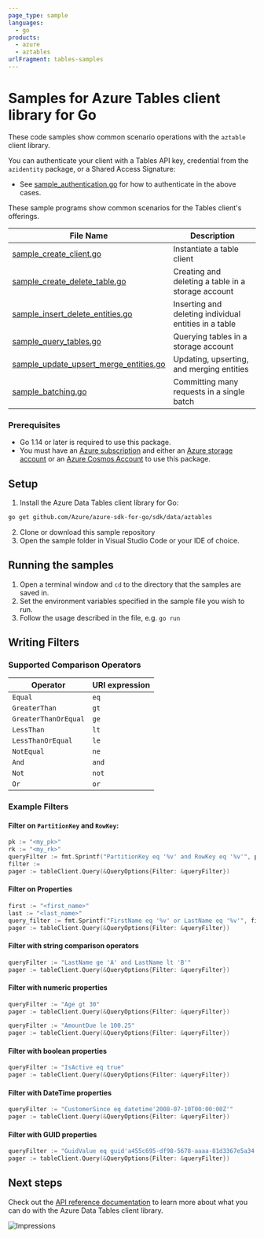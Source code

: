 ```yaml
---
page_type: sample
languages:
  - go
products:
  - azure
  - aztables
urlFragment: tables-samples
---
```


# Samples for Azure Tables client library for Go

These code samples show common scenario operations with the `aztable` client library.

You can authenticate your client with a Tables API key, credential from the `azidentity` package, or a Shared Access Signature:
* See [sample_authentication.go][sample_authentication] for how to authenticate in the above cases.

These sample programs show common scenarios for the Tables client's offerings.

|**File Name**|**Description**|
|-------------|---------------|
|[sample_create_client.go][create_client]|Instantiate a table client|Authorizing a `ServiceClient` object and `Client` object |
|[sample_create_delete_table.go][create_delete_table]|Creating and deleting a table in a storage account |
|[sample_insert_delete_entities.go][insert_delete_entities]|Inserting and deleting individual entities in a table |
|[sample_query_tables.go][query_tables]|Querying tables in a storage account |
|[sample_update_upsert_merge_entities.go][update_upsert_merge]| Updating, upserting, and merging entities |
|[sample_batching.go][sample_batch]| Committing many requests in a single batch |


### Prerequisites
* Go 1.14 or later is required to use this package.
* You must have an [Azure subscription](https://azure.microsoft.com/free/) and either an
[Azure storage account](https://docs.microsoft.com/azure/storage/common/storage-account-overview) or an [Azure Cosmos Account](https://docs.microsoft.com/azure/cosmos-db/account-overview) to use this package.

## Setup

1. Install the Azure Data Tables client library for Go:
```bash
go get github.com/Azure/azure-sdk-for-go/sdk/data/aztables
```
2. Clone or download this sample repository
3. Open the sample folder in Visual Studio Code or your IDE of choice.

## Running the samples

1. Open a terminal window and `cd` to the directory that the samples are saved in.
2. Set the environment variables specified in the sample file you wish to run.
3. Follow the usage described in the file, e.g. `go run`

## Writing Filters

### Supported Comparison Operators
|**Operator**|**URI expression**|
|------------|------------------|
|`Equal`|`eq`|
|`GreaterThan`|`gt`|
|`GreaterThanOrEqual`|`ge`|
|`LessThan`|`lt`|
|`LessThanOrEqual`|`le`|
|`NotEqual`|`ne`|
|`And`|`and`|
|`Not`|`not`|
|`Or`|`or`|

### Example Filters

#### Filter on `PartitionKey` and `RowKey`:
```go
pk := "<my_pk>"
rk := "<my_rk>"
queryFilter := fmt.Sprintf("PartitionKey eq '%v' and RowKey eq '%v'", pk, rk)
filter :=
pager := tableClient.Query(&QueryOptions{Filter: &queryFilter})
```

#### Filter on Properties
```go
first := "<first_name>"
last := "<last_name>"
query_filter := fmt.Sprintf("FirstName eq '%v' or LastName eq '%v'", first, last)
pager := tableClient.Query(&QueryOptions{Filter: &queryFilter})
```

#### Filter with string comparison operators
```go
queryFilter := "LastName ge 'A' and LastName lt 'B'"
pager := tableClient.Query(&QueryOptions{Filter: &queryFilter})
```

#### Filter with numeric properties
```go
queryFilter := "Age gt 30"
pager := tableClient.Query(&QueryOptions{Filter: &queryFilter})
```

```go
queryFilter := "AmountDue le 100.25"
pager := tableClient.Query(&QueryOptions{Filter: &queryFilter})
```

#### Filter with boolean properties
```go
queryFilter := "IsActive eq true"
pager := tableClient.Query(&QueryOptions{Filter: &queryFilter})
```

#### Filter with DateTime properties
```go
queryFilter := "CustomerSince eq datetime'2008-07-10T00:00:00Z'"
pager := tableClient.Query(&QueryOptions{Filter: &queryFilter})
```

#### Filter with GUID properties
```go
queryFilter := "GuidValue eq guid'a455c695-df98-5678-aaaa-81d3367e5a34'"
pager := tableClient.Query(&QueryOptions{Filter: &queryFilter})
```


## Next steps

Check out the [API reference documentation][api_reference_documentation] to learn more about
what you can do with the Azure Data Tables client library.


<!-- LINKS -->
[api_reference_documentation]: https://docs.microsoft.com/rest/api/storageservices/table-service-rest-api

[sample_authentication]:https://github.com/Azure/azure-sdk-for-go/blob/d90e7e99590c6b7b183b46e0ac69b06ced071158/sdk/samples/aztables/sample_authentication.go

[create_client]:https://github.com/Azure/azure-sdk-for-go/blob/d90e7e99590c6b7b183b46e0ac69b06ced071158/sdk/samples/aztables/sample_create_client.go

[create_delete_table]:https://github.com/Azure/azure-sdk-for-go/blob/d90e7e99590c6b7b183b46e0ac69b06ced071158/sdk/samples/aztables/sample_create_delete_table.go

[insert_delete_entities]: https://github.com/Azure/azure-sdk-for-go/blob/d90e7e99590c6b7b183b46e0ac69b06ced071158/sdk/samples/aztables/sample_insert_delete_entities.go

[query_entities]: https://github.com/Azure/azure-sdk-for-go/blob/d90e7e99590c6b7b183b46e0ac69b06ced071158/sdk/samples/aztables/sample_query_table.go

[query_tables]:https://github.com/Azure/azure-sdk-for-go/blob/d90e7e99590c6b7b183b46e0ac69b06ced071158/sdk/samples/aztables/sample_query_tables.go

[update_upsert_merge]: https://github.com/Azure/azure-sdk-for-go/blob/d90e7e99590c6b7b183b46e0ac69b06ced071158/sdk/samples/aztables/sample_update_entities.go

[sample_batch]:https://github.com/Azure/azure-sdk-for-go/blob/d90e7e99590c6b7b183b46e0ac69b06ced071158/sdk/samples/aztables/sample_batch.go

![Impressions](https://azure-sdk-impressions.azurewebsites.net/api/impressions/azure-sdk-for-go/sdk/data/aztables/README.png)